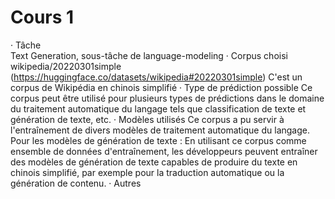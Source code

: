 # Cours 1
· Tâche  
Text Generation, sous-tâche de language-modeling
· Corpus choisi
wikipedia/20220301simple (https://huggingface.co/datasets/wikipedia#20220301simple)
C'est un corpus de Wikipédia en chinois simplifié
· Type de prédiction possible 
Ce corpus peut être utilisé pour plusieurs types de prédictions dans le domaine du traitement automatique du langage tels que classification de texte et génération de texte, etc.
· Modèles utilisés 
Ce corpus a pu servir à l'entraînement de divers modèles de traitement automatique du langage. Pour les modèles de génération de texte : En utilisant ce corpus comme ensemble de données d'entraînement, les développeurs peuvent entraîner des modèles de génération de texte capables de produire du texte en chinois simplifié, par exemple pour la traduction automatique ou la génération de contenu.
· Autres
